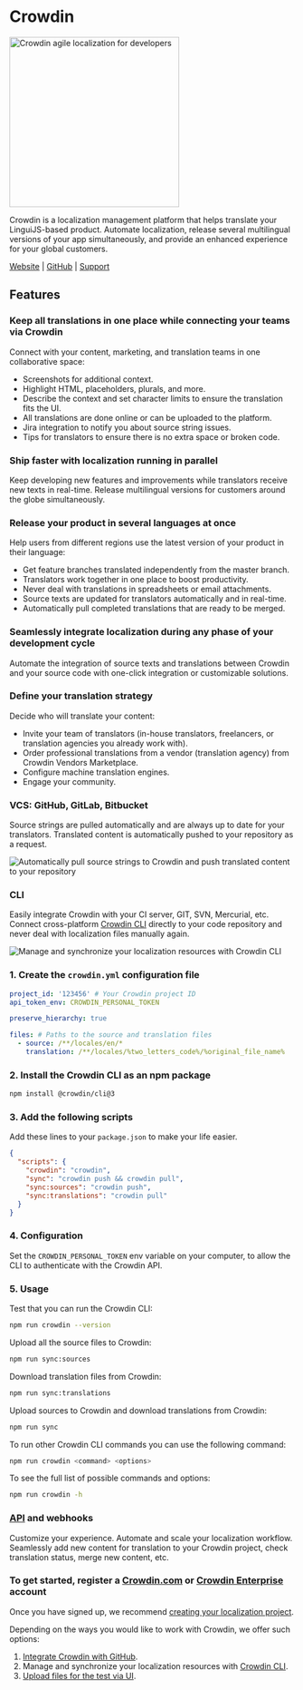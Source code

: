 # Crowdin

<img src="https://support.crowdin.com/assets/logos/crowdin-logo-small-example@2x.png" alt="Crowdin agile localization for developers" width="300"/>
<br />

Crowdin is a localization management platform that helps translate your LinguiJS-based product. Automate localization, release several multilingual versions of your app simultaneously, and provide an enhanced experience for your global customers.

[Website](https://crowdin.com/?utm_source=lingui.dev&utm_medium=referral&utm_campaign=lingui.dev) \| [GitHub](https://github.com/crowdin) \| [Support](https://crowdin.com/contacts?utm_source=lingui.dev&utm_medium=referral&utm_campaign=lingui.dev)

## Features

### Keep all translations in one place while connecting your teams via Crowdin

Connect with your content, marketing, and translation teams in one collaborative space:

-   Screenshots for additional context.
-   Highlight HTML, placeholders, plurals, and more.
-   Describe the context and set character limits to ensure the translation fits the UI.
-   All translations are done online or can be uploaded to the platform.
-   Jira integration to notify you about source string issues.
-   Tips for translators to ensure there is no extra space or broken code.

### Ship faster with localization running in parallel

Keep developing new features and improvements while translators receive new texts in real-time. Release multilingual versions for customers around the globe simultaneously.

### Release your product in several languages at once

Help users from different regions use the latest version of your product in their language:

-   Get feature branches translated independently from the master branch.
-   Translators work together in one place to boost productivity.
-   Never deal with translations in spreadsheets or email attachments.
-   Source texts are updated for translators automatically and in real-time.
-   Automatically pull completed translations that are ready to be merged.

### Seamlessly integrate localization during any phase of your development cycle

Automate the integration of source texts and translations between Crowdin and your source code with one-click integration or customizable solutions.

### Define your translation strategy

Decide who will translate your content:

-   Invite your team of translators (in-house translators, freelancers, or translation agencies you already work with).
-   Order professional translations from a vendor (translation agency) from Crowdin Vendors Marketplace.
-   Configure machine translation engines.
-   Engage your community.

### VCS: GitHub, GitLab, Bitbucket

Source strings are pulled automatically and are always up to date for your translators. Translated content is automatically pushed to your repository as a request.

![Automatically pull source strings to Crowdin and push translated content to your repository](/img/docs/Crowdin__js-lingui-vcs.png)

### CLI

Easily integrate Crowdin with your CI server, GIT, SVN, Mercurial, etc. Connect cross-platform [Crowdin CLI](https://developer.crowdin.com/cli-tool/?utm_source=lingui.dev&utm_medium=referral&utm_campaign=lingui.dev) directly to your code repository and never deal with localization files manually again.

![Manage and synchronize your localization resources with Crowdin CLI](/img/docs/Crowdin__js-lingui-cli.png)

### 1. Create the `crowdin.yml` configuration file

```yaml title="crowdin.yml"
project_id: '123456' # Your Crowdin project ID
api_token_env: CROWDIN_PERSONAL_TOKEN

preserve_hierarchy: true

files: # Paths to the source and translation files
  - source: /**/locales/en/*
    translation: /**/locales/%two_letters_code%/%original_file_name%
```

### 2. Install the Crowdin CLI as an npm package

```bash npm2yarn
npm install @crowdin/cli@3
```

### 3. Add the following scripts

Add these lines to your `package.json` to make your life easier.

```json title="package.json"
{
  "scripts": {
    "crowdin": "crowdin",
    "sync": "crowdin push && crowdin pull",
    "sync:sources": "crowdin push",
    "sync:translations": "crowdin pull"
  }
}
```

### 4. Configuration

Set the `CROWDIN_PERSONAL_TOKEN` env variable on your computer, to allow the CLI to authenticate with the Crowdin API.

### 5. Usage

Test that you can run the Crowdin CLI:

```bash npm2yarn
npm run crowdin --version
```

Upload all the source files to Crowdin:

```bash npm2yarn
npm run sync:sources
```

Download translation files from Crowdin:

```bash npm2yarn
npm run sync:translations
```

Upload sources to Crowdin and download translations from Crowdin:

```bash npm2yarn
npm run sync
```

To run other Crowdin CLI commands you can use the following command:

```bash npm2yarn
npm run crowdin <command> <options>
```

To see the full list of possible commands and options:

```bash npm2yarn
npm run crowdin -h
```

### [API](https://support.crowdin.com/api/v2/) and webhooks

Customize your experience. Automate and scale your localization workflow. Seamlessly add new content for translation to your Crowdin project, check translation status, merge new content, etc.

### To get started, register a [Crowdin.com](https://accounts.crowdin.com/register?utm_source=lingui.dev&utm_medium=referral&utm_campaign=lingui.dev) or [Crowdin Enterprise](https://accounts.crowdin.com/workspace/create?utm_source=lingui.dev&utm_medium=referral&utm_campaign=lingui.dev) account

Once you have signed up, we recommend [creating your localization project](https://support.crowdin.com/creating-project/?utm_source=lingui.dev&utm_medium=referral&utm_campaign=lingui.dev).

Depending on the ways you would like to work with Crowdin, we offer such options:

1.  [Integrate Crowdin with GitHub](https://support.crowdin.com/github-integration/?utm_source=lingui.dev&utm_medium=referral&utm_campaign=lingui.dev).
2.  Manage and synchronize your localization resources with [Crowdin CLI](https://developer.crowdin.com/cli-tool/?utm_source=lingui.dev&utm_medium=referral&utm_campaign=lingui.dev).
3.  [Upload files for the test via UI](https://support.crowdin.com/uploading-files/?utm_source=lingui.dev&utm_medium=referral&utm_campaign=lingui.dev).
